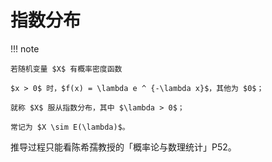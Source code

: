 # 指数分布

!!! note 

    若随机变量 $X$ 有概率密度函数

    $x > 0$ 时，$f(x) = \lambda e ^ {-\lambda x}$，其他为 $0$；

    就称 $X$ 服从指数分布，其中 $\lambda > 0$；

    常记为 $X \sim E(\lambda)$。

推导过程只能看陈希孺教授的「概率论与数理统计」P52。